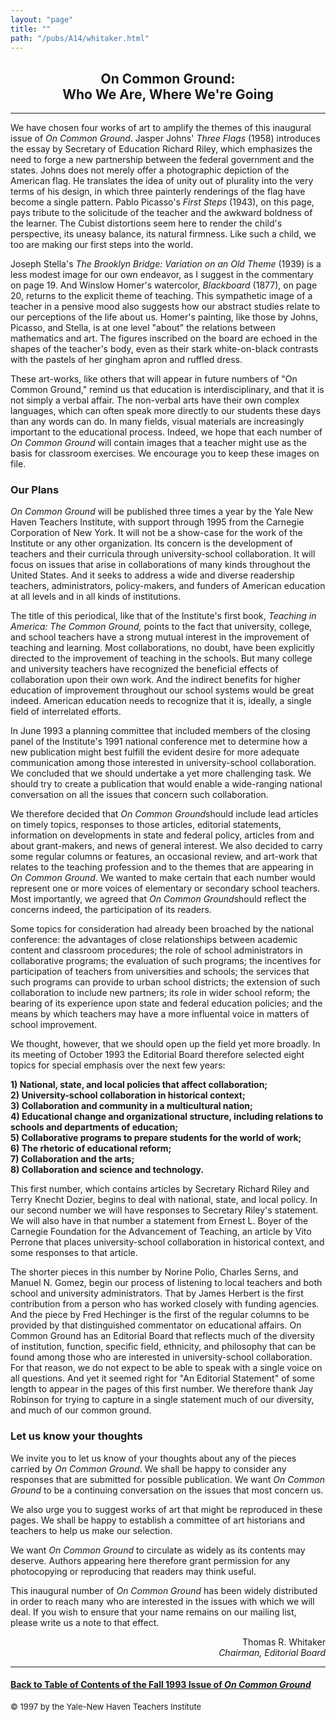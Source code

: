 ```yaml
---
layout: "page"
title: ""
path: "/pubs/A14/whitaker.html"
---
```

<main>
<center>
<h2>On Common Ground:<br/> Who We Are, Where We're Going</h2>
</center>
<hr/>
We have chosen four works of art to amplify the themes of this inaugural
issue of <i>On Common Ground</i>. Jasper Johns' <i>Three Flags</i> (1958)
introduces the essay by Secretary of Education Richard Riley, which
emphasizes the need to forge a new partnership between the federal
government and the states. Johns does not merely offer a photographic
depiction of the American flag. He translates the idea of unity out of
plurality into the very terms of his design, in which three painterly
renderings of the flag have become a single pattern. Pablo Picasso's
<i>First Steps</i>  (1943), on this page, pays tribute to the solicitude
of the teacher and the awkward boldness of the learner. The Cubist
distortions seem here to render the child's perspective, its uneasy
balance, its natural firmness. Like such a child, we too are making our
first steps into the world.
<p>
Joseph Stella's <i>The Brooklyn Bridge: Variation on an Old Theme</i>
(1939) is a less modest image for our own endeavor, as I suggest in the
commentary on page 19. And Winslow Homer's watercolor, <i>Blackboard</i>
(1877), on page 20, returns to the explicit theme of teaching. This
sympathetic image of a teacher in a pensive mood also suggests how our
abstract studies relate to our perceptions of the life about us. Homer's
painting, like those by Johns, Picasso, and Stella, is at one level
"about" the relations between mathematics and art. The figures inscribed
on the board are echoed in the shapes of the teacher's body, even as their
stark white-on-black contrasts with the pastels of her gingham apron and
ruffled dress.
</p><p>
These art-works, like others that will appear in future numbers of "On
Common Ground," remind us that education is interdisciplinary, and that it
is not simply a verbal affair. The non-verbal arts have their own complex
languages, which can often speak more directly to our students these days
than any words can do. In many fields, visual materials are increasingly
important to the educational process. Indeed, we hope that each number of
<i>On Common Ground</i> will contain images that a teacher might use as
the basis for classroom exercises. We encourage you to keep these images
on file.
</p><h3>Our Plans</h3>
<i>On Common Ground</i> will be published three times a year by the Yale
New Haven Teachers Institute, with support through 1995 from the Carnegie
Corporation of New York. It will not be a show-case for the work of the
Institute or any other organization. Its concern is the development of
teachers and their curricula through university-school collaboration. It
will focus on issues that arise in collaborations of many kinds throughout
the United States. And it seeks to address a wide and diverse readership
teachers, administrators, policy-makers, and funders of American education
at all levels and in all kinds of institutions.
<p>
The title of this periodical, like that of the Institute's first book,
<i>Teaching in America: The Common Ground,</i> points to the fact that
university, college, and school teachers have a strong mutual interest in
the improvement of teaching and learning. Most collaborations, no doubt,
have been explicitly directed to the improvement of teaching in the
schools. But many college and university teachers have recognized the
beneficial effects of collaboration upon their own work. And the indirect
benefits for higher education of improvement throughout our school systems
would be great indeed. American education needs to recognize that it is,
ideally, a single field of interrelated efforts.
</p><p>
In June 1993 a planning committee that included members of the closing
panel of the Institute's 1991 national conference met to determine how a
new publication might best fulfill the evident desire for more adequate
communication among those interested in university-school collaboration.
We concluded that we should undertake a yet more challenging task. We
should try to create a publication that would enable a wide-ranging
national conversation on all the issues that concern such collaboration.
</p><p>
We therefore decided that <i>On Common Ground</i>should include lead
articles on timely topics, responses to those articles, editorial
statements, information on developments in state and federal policy,
articles from and about grant-makers, and news of general interest. We
also decided to carry some regular columns or features, an occasional
review, and art-work that relates to the teaching profession and to the
themes that are appearing in <i>On Common Ground</i>. We wanted to make
certain that each number would represent one or more voices of elementary
or secondary school teachers. Most importantly, we agreed that <i>On
Common Ground</i>should reflect the concerns indeed, the participation of
its readers.
</p><p>
Some topics for consideration had already been broached by the national
conference: the advantages of close relationships between academic content
and classroom procedures; the role of school administrators in
collaborative programs; the evaluation of such programs; the incentives
for participation of teachers from universities and schools; the services
that such programs can provide to urban school districts; the extension of
such collaboration to include new partners; its role in wider school
reform; the bearing of its experience upon state and federal education
policies; and the means by which teachers may have a more influental voice
in matters of school improvement.
</p><p>
We thought, however, that we should open up the field yet more broadly. In
its meeting of October 1993 the Editorial Board therefore selected eight
topics for special emphasis over the next few years:
</p><p>
<b>1) National, state, and local policies that affect collaboration;
<br/>
2) University-school collaboration in historical context; 
<br/>
3) Collaboration and community in a multicultural nation; 
<br/>
4) Educational change and organizational structure, including relations to
schools and departments of education; 
<br/>
5) Collaborative programs to prepare students for the world of work;
<br/> 6) The rhetoric of educational reform; <br/>
7) Collaboration and the arts;<br/>
8) Collaboration and science and technology.
</b></p><p>
This first number, which contains articles by Secretary Richard Riley and
Terry Knecht Dozier, begins to deal with national, state, and local
policy. In our second number we will have responses to Secretary Riley's
statement. We will also have in that number a statement from Ernest L.
Boyer of the Carnegie Foundation for the Advancement of Teaching, an
article by Vito Perrone that places university-school collaboration in
historical context, and some responses to that article.
</p><p>
The shorter pieces in this number by Norine Polio, Charles Serns, and
Manuel N. Gomez, begin our process of listening to local teachers and both
school and university administrators. That by James Herbert is the first
contribution from a person who has worked closely with funding agencies.
And the piece by Fred Hechinger is the first of the regular columns to be
provided by that distinguished commentator on educational affairs.
<p. <i="">On Common Ground has an Editorial Board that reflects much of the
diversity of institution, function, specific field, ethnicity, and
philosophy that can be found among those who are interested in
university-school collaboration. For that reason, we do not expect to be
able to speak with a single voice on all questions. And yet it seemed
right for "An Editorial Statement" of some length to appear in the pages
of this first number. We therefore thank Jay Robinson for trying to
capture in a single statement much of our diversity, and much of our
common ground.
</p.></p><h3>Let us know your thoughts</h3>
We invite you to let us know of your thoughts about any of the pieces
carried by <i>On Common Ground</i>. We shall be happy to consider any
responses that are submitted for possible publication. We want <i>On
Common Ground</i> to be a continuing conversation on the issues that most
concern us.
<p>
We also urge you to suggest works of art that might be reproduced in these
pages. We shall be happy to establish a committee of art historians and
teachers to help us make our selection.
</p><p>
We want <i>On Common Ground</i> to circulate as widely as its contents may
deserve. Authors appearing here therefore grant permission for any
photocopying or reproducing that readers may think useful.
</p><p>
This inaugural number of <i>On Common Ground</i> has been widely
distributed in order to reach many who are interested in the issues with
which we will deal. If you wish to ensure that your name remains on our
mailing list, please write us a note to that effect.
</p><p align="right">Thomas R. Whitaker
<br/> <i>Chairman, Editorial Board </i>
</p>
<hr/>
<h4><a href=".\">Back to
Table of Contents of the Fall 1993 Issue of <i>On Common
Ground</i></a>
</h4>
<font size="-1">© 1997 by the Yale-New Haven Teachers Institute
</font></main>